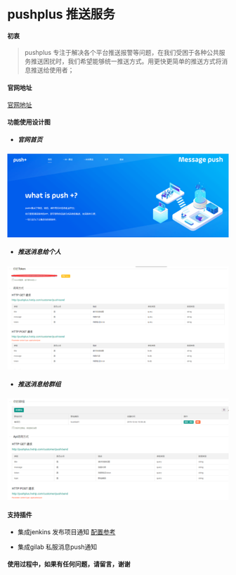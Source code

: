 # pushplus 推送服务
#### 初衷
> pushplus 专注于解决各个平台推送报警等问题，在我们受困于各种公共服务推送困扰时，我们希望能够统一推送方式。用更快更简单的推送方式将消息推送给使用者；

#### 官网地址
 [官网地址](https://pushplus.hxtrip.com)

#### 功能使用设计图

- ##### 官网首页

![image](https://github.com/guojingyinan219/pushplus/blob/master/doc/images/%E9%A6%96%E9%A1%B5.png)

- ##### 推送消息给个人

![image](https://github.com/guojingyinan219/pushplus/blob/master/doc/images/one.png)

- ##### 推送消息给群组

![image](https://github.com/guojingyinan219/pushplus/blob/master/doc/images/more.png)

#### 支持插件

- 集成jenkins 发布项目通知 [配置参考](https://github.com/guojingyinan219/pushplus/blob/master/doc/readme/README.md)
 
- 集成gilab 私服消息push通知

#### 使用过程中，如果有任何问题，请留言，谢谢
